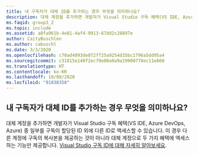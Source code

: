 ```yaml
---
title: 내 구독자가 대체 ID를 추가하는 경우 무엇을 의미하나요?
description: 대체 계정을 추가하면 개발자가 Visual Studio 구독 혜택(VS IDE, Azure DevOps, Azure) 중 일부를...
ms.faqid: group3_2
ms.topic: include
ms.assetid: a8fa961b-4e81-4af4-9913-67dd2c28897e
author: CaityBuschlen
ms.author: cabuschl
ms.date: 3/3/2020
ms.openlocfilehash: c70ad4093de872ff25a9254d35bc1796a5dd95a4
ms.sourcegitcommit: c31815e140f2ec79e00a9a9a19900778ec11e860
ms.translationtype: HT
ms.contentlocale: ko-KR
ms.lasthandoff: 10/08/2020
ms.locfileid: "91838358"
---
```

## <a name="what-does-it-mean-when-my-subscribers-add-alternate-identities"></a>내 구독자가 대체 ID를 추가하는 경우 무엇을 의미하나요?

대체 계정을 추가하면 개발자가 Visual Studio 구독 혜택(VS IDE, Azure DevOps, Azure) 중 일부를 구독이 할당된 ID 외에 다른 ID로 액세스할 수 있습니다. 이 경우 다른 계정에 구독의 복사본을 제공하는 것이 아니라 대체 계정으로 두 가지 혜택에 액세스하는 기능만 제공합니다. [Visual Studio 구독 ID에 대해 자세히 알아보세요](../../../../vs-alternate-identity.md).